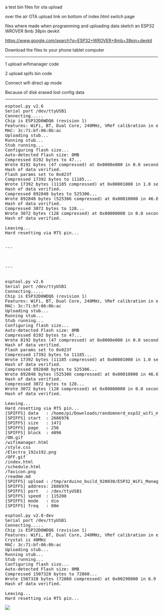 a test bin files for ota upload

over the air OTA upload link on bottom of index.html switch page

files where made when programming and uploading data sketch an ESP32 WROVER 8mb 38pin devkit

https://www.google.com/search?q=ESP32+WROVER+8mb+38pin+devkit

Download the files to your phone tablet computer

---

1 upload wifimanager code

2 upload spifs bin code

Connect wifi direct ap mode

Because of disk erased lost config data

---

<pre>
esptool.py v2.6
Serial port /dev/ttyUSB1
Connecting.....
Chip is ESP32D0WDQ6 (revision 1)
Features: WiFi, BT, Dual Core, 240MHz, VRef calibration in efuse, Coding Scheme None
MAC: 3c:71:bf:06:0b:ac
Uploading stub...
Running stub...
Stub running...
Configuring flash size...
Auto-detected Flash size: 8MB
Compressed 8192 bytes to 47...
Wrote 8192 bytes (47 compressed) at 0x0000e000 in 0.0 seconds (effective 5905.3 kbit/s)...
Hash of data verified.
Flash params set to 0x023f
Compressed 17392 bytes to 11185...
Wrote 17392 bytes (11185 compressed) at 0x00001000 in 1.0 seconds (effective 140.4 kbit/s)...
Hash of data verified.
Compressed 892848 bytes to 525306...
Wrote 892848 bytes (525306 compressed) at 0x00010000 in 46.6 seconds (effective 153.3 kbit/s)...
Hash of data verified.
Compressed 3072 bytes to 128...
Wrote 3072 bytes (128 compressed) at 0x00008000 in 0.0 seconds (effective 1259.2 kbit/s)...
Hash of data verified.

Leaving...
Hard resetting via RTS pin...


---



---


esptool.py v2.6
Serial port /dev/ttyUSB1
Connecting.....
Chip is ESP32D0WDQ6 (revision 1)
Features: WiFi, BT, Dual Core, 240MHz, VRef calibration in efuse, Coding Scheme None
MAC: 3c:71:bf:06:0b:ac
Uploading stub...
Running stub...
Stub running...
Configuring flash size...
Auto-detected Flash size: 8MB
Compressed 8192 bytes to 47...
Wrote 8192 bytes (47 compressed) at 0x0000e000 in 0.0 seconds (effective 5905.3 kbit/s)...
Hash of data verified.
Flash params set to 0x023f
Compressed 17392 bytes to 11185...
Wrote 17392 bytes (11185 compressed) at 0x00001000 in 1.0 seconds (effective 140.4 kbit/s)...
Hash of data verified.
Compressed 892848 bytes to 525306...
Wrote 892848 bytes (525306 compressed) at 0x00010000 in 46.6 seconds (effective 153.3 kbit/s)...
Hash of data verified.
Compressed 3072 bytes to 128...
Wrote 3072 bytes (128 compressed) at 0x00008000 in 0.0 seconds (effective 1259.2 kbit/s)...
Hash of data verified.

Leaving...
Hard resetting via RTS pin...
[SPIFFS] data   : /home/pi/Downloads/randomnerd_esp32_wifi_manager-main/ESP32_WiFi_Manager/data
[SPIFFS] start  : 2686976
[SPIFFS] size   : 1472
[SPIFFS] page   : 256
[SPIFFS] block  : 4096
/ON.gif
/wifimanager.html
/style.css
/Electra_192x192.png
/OFF.gif
/index.html
/schedule.html
/favicon.png
/readme.md
[SPIFFS] upload : /tmp/arduino_build_920030/ESP32_WiFi_Manager.spiffs.bin
[SPIFFS] address: 2686976
[SPIFFS] port   : /dev/ttyUSB1
[SPIFFS] speed  : 115200
[SPIFFS] mode   : dio
[SPIFFS] freq   : 80m

esptool.py v2.8-dev
Serial port /dev/ttyUSB1
Connecting.....
Chip is ESP32D0WDQ6 (revision 1)
Features: WiFi, BT, Dual Core, 240MHz, VRef calibration in efuse, Coding Scheme None
Crystal is 40MHz
MAC: 3c:71:bf:06:0b:ac
Uploading stub...
Running stub...
Stub running...
Configuring flash size...
Auto-detected Flash size: 8MB
Compressed 1507328 bytes to 72860...
Wrote 1507328 bytes (72860 compressed) at 0x00290000 in 6.9 seconds (effective 1742.9 kbit/s)...
Hash of data verified.

Leaving...
Hard resetting via RTS pin...
</pre>
<img src="https://github.com/ldijkman/randomnerd_esp32_wifi_manager/blob/main/BIN_OTA/Screenshot_20220109-190625_Chrome.jpg">
